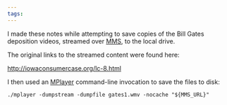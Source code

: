 ```yaml
---
tags: 
---
```


I made these notes while attempting to save copies of the Bill Gates deposition videos, streamed over [MMS](/wiki/MMS), to the local drive.

The original links to the streamed content were found here:

<http://iowaconsumercase.org/lc-8.html>

I then used an [MPlayer](/wiki/MPlayer) command-line invocation to save the files to disk:

    ./mplayer -dumpstream -dumpfile gates1.wmv -nocache "${MMS_URL}"
